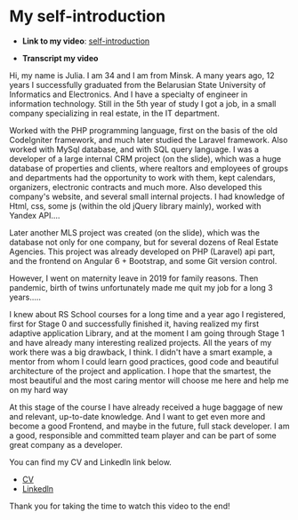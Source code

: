 # My self-introduction


- **Link to my video**: [self-introduction]()

- **Transcript  my video**

Hi, my name is Julia. I am 34 and I am from Minsk. A many years ago, 12 years I successfully graduated from the Belarusian State University of Informatics and Electronics. And I have a specialty of engineer in information technology. Still in the 5th year of study I got a job, in a small company specializing in real estate, in the IT department.

Worked with the PHP programming language, first on the basis of the old CodeIgniter framework, and much later studied the Laravel framework. Also worked with MySql database, and with SQL query language. I was a developer of a large internal CRM project (on the slide), which was a huge database of properties and clients, where realtors and employees of groups and departments had the opportunity to work with them, kept calendars, organizers, electronic contracts and much more. Also developed this company's website, and several small internal projects.
I had knowledge of Html, css, some js (within the old jQuery library mainly), worked with Yandex API....

Later another MLS project was created (on the slide), which was the database not only for one company, but for several dozens of Real Estate Agencies. This project was already developed on PHP (Laravel) api part, and the frontend on Angular 6 + Bootstrap, and some Git version control.

However, I went on maternity leave in 2019 for family reasons. Then pandemic, birth of twins unfortunately made me quit my job for a long 3 years.....

I knew about RS School courses for a long time and a year ago I registered, first for Stage 0 and successfully finished it, having realized my first adaptive application Library, and at the moment I am going through Stage 1 and have already many interesting realized projects.
All the years of my work there was a big drawback, I think. I didn't have a smart example, a mentor from whom I could learn good practices, good code and beautiful architecture of the project and application. I hope that the smartest, the most beautiful and the most caring mentor will choose me here and help me on my hard way

At this stage of the course I have already received a huge baggage of new and relevant, up-to-date knowledge. And I want to get even more and become a good Frontend, and maybe in the future, full stack developer.
I am a good, responsible and committed team player and can be part of some great company as a developer.

You can find my CV and Linkedln link below.
- [CV](https://yuliyavoronovich.github.io/rsschool-cv/)
- [Linkedln](https://www.linkedin.com/in/juliya-varanovich-8a0946118/)

Thank you for taking the time to watch this video to the end!
